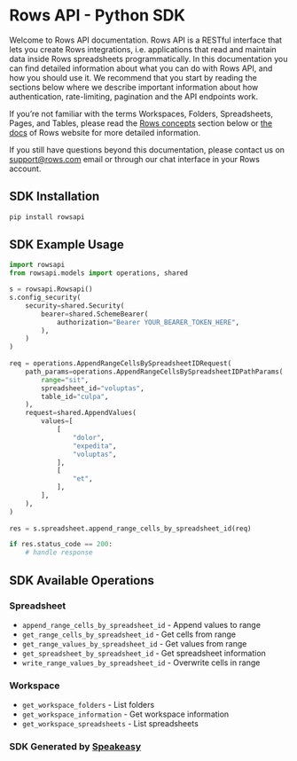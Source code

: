 # Rows API - Python SDK

Welcome to Rows API documentation.  Rows API is a RESTful interface that lets you  create Rows integrations, i.e. applications that read and maintain data inside Rows spreadsheets programmatically.  In this documentation you can find detailed information about what you can do with Rows API, and how you should use it. We recommend that you start by reading the sections below where we describe important information about how authentication, rate-limiting, pagination and the API endpoints work.

If you’re not familiar with the terms Workspaces, Folders, Spreadsheets, Pages, and Tables, please read the [Rows concepts](#section/Introduction/Rows-concepts) section below or [the docs](https://rows.com/docs/category/getting-started) of Rows website for more detailed information.

If you still have questions beyond this documentation, please contact us on support@rows.com email or through our chat interface in your Rows account.

<!-- Start SDK Installation -->
## SDK Installation

```bash
pip install rowsapi
```
<!-- End SDK Installation -->

## SDK Example Usage
<!-- Start SDK Example Usage -->
```python
import rowsapi
from rowsapi.models import operations, shared

s = rowsapi.Rowsapi()
s.config_security(
    security=shared.Security(
        bearer=shared.SchemeBearer(
            authorization="Bearer YOUR_BEARER_TOKEN_HERE",
        ),
    )
)
    
req = operations.AppendRangeCellsBySpreadsheetIDRequest(
    path_params=operations.AppendRangeCellsBySpreadsheetIDPathParams(
        range="sit",
        spreadsheet_id="voluptas",
        table_id="culpa",
    ),
    request=shared.AppendValues(
        values=[
            [
                "dolor",
                "expedita",
                "voluptas",
            ],
            [
                "et",
            ],
        ],
    ),
)
    
res = s.spreadsheet.append_range_cells_by_spreadsheet_id(req)

if res.status_code == 200:
    # handle response
```
<!-- End SDK Example Usage -->

<!-- Start SDK Available Operations -->
## SDK Available Operations

### Spreadsheet

* `append_range_cells_by_spreadsheet_id` - Append values to range
* `get_range_cells_by_spreadsheet_id` - Get cells from range
* `get_range_values_by_spreadsheet_id` - Get values from range
* `get_spreadsheet_by_spreadsheet_id` - Get spreadsheet information
* `write_range_values_by_spreadsheet_id` - Overwrite cells in range

### Workspace

* `get_workspace_folders` - List folders
* `get_workspace_information` - Get workspace information
* `get_workspace_spreadsheets` - List spreadsheets

<!-- End SDK Available Operations -->

### SDK Generated by [Speakeasy](https://docs.speakeasyapi.dev/docs/using-speakeasy/client-sdks)
